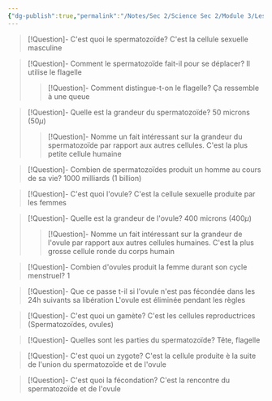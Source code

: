 ```yaml
---
{"dg-publish":true,"permalink":"/Notes/Sec 2/Science Sec 2/Module 3/Les cellules reproductrices (Gamètes)/"}
---
```



>[!Question]- C'est quoi le spermatozoïde?
>C'est la cellule sexuelle masculine

>[!Question]- Comment le spermatozoïde fait-il pour se déplacer?
>Il utilise le flagelle
>>[!Question]- Comment distingue-t-on le flagelle?
>>Ça ressemble à une queue

>[!Question]- Quelle est la grandeur du spermatozoïde?
>50 microns ($50 \mu$)
>>[!Question]- Nomme un fait intéressant sur la grandeur du spermatozoïde par rapport aux autres cellules.
>>C'est la plus petite cellule humaine

>[!Question]- Combien de spermatozoïdes produit un homme au cours de sa vie?
>1000 milliards (1 billion)

>[!Question]- C'est quoi l'ovule?
>C'est la cellule sexuelle produite par les femmes

>[!Question]- Quelle est la grandeur de l'ovule?
>400 microns ($400 \mu$)
>>[!Question]- Nomme un fait intéressant sur la grandeur de l'ovule par rapport aux autres cellules humaines.
>>C'est la plus grosse cellule ronde du corps humain

>[!Question]- Combien d'ovules produit la femme durant son cycle menstruel?
>1

>[!Question]- Que ce passe t-il si l'ovule n'est pas fécondée dans les 24h suivants sa libération
>L'ovule est éliminée pendant les règles

>[!Question]- C'est quoi un gamète?
>C'est les cellules reproductrices (Spermatozoïdes, ovules)

>[!Question]- Quelles sont les parties du spermatozoïde?
>Tête, flagelle

>[!Question]- C'est quoi un zygote?
>C'est la cellule produite è la suite de l'union du spermatozoïde et de l'ovule

>[!Question]- C'est quoi la fécondation?
>C'est la rencontre du spermatozoïde et de l'ovule

